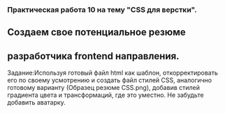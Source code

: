 ### Практическая работа 10 на тему "CSS для верстки".
## Создаем свое потенциальное резюме
## разработчика frontend направления.

Задание:Используя готовый файл html как шаблон, откорректировать его по своему усмотрению и создать файл стилей CSS, аналогично готовому варианту (Образец резюме CSS.png), добавив стилей градиента цвета и трансформаций, где это уместно.
Не забудьте добавить аватарку.
